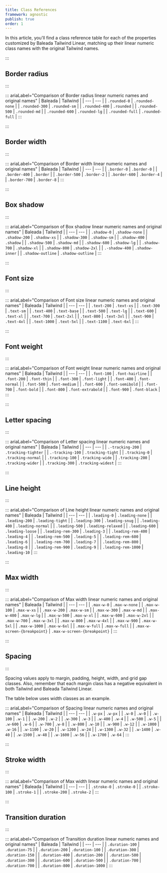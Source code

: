 ```yaml
---
title: Class References
framework: agnostic
publish: true
order: 1
---
```


In this article, you'll find a class reference table for each of the properties customized by Baleada Tailwind Linear, matching up their linear numeric class names with the original Tailwind names.


:::
## Border radius
:::

::: ariaLabel="Comparison of Border radius linear numeric names and original names"
| Baleada | Tailwind |
| --- | --- |
| `.rounded-0` | `.rounded-none` |
| `.rounded-300` | `.rounded-sm` |
| `.rounded-400` | `.rounded` |
| `.rounded-500` | `.rounded-md` |
| `.rounded-600` | `.rounded-lg` |
| `.rounded-full` | `.rounded-full` |
:::


:::
## Border width
:::

::: ariaLabel="Comparison of Border width linear numeric names and original names"
| Baleada | Tailwind |
| --- | --- |
| `.border-0` | `.border-0` |
| `.border-400` | `.border` |
| `.border-500` | `.border-2` |
| `.border-600` | `.border-4` |
| `.border-700` | `.border-8` |
:::


:::
## Box shadow
:::

::: ariaLabel="Comparison of Box shadow linear numeric names and original names"
| Baleada | Tailwind |
| --- | --- |
| `.shadow-0` | `.shadow-none` |
| `.shadow-200` | `.shadow-xs` |
| `.shadow-300` | `.shadow-sm` |
| `.shadow-400` | `.shadow` |
| `.shadow-500` | `.shadow-md` |
| `.shadow-600` | `.shadow-lg` |
| `.shadow-700` | `.shadow-xl` |
| `.shadow-800` | `.shadow-2xl` |
| `.-shadow-400` | `.shadow-inner` |
| `.shadow-outline` | `.shadow-outline` |
:::


:::
## Font size
:::

::: ariaLabel="Comparison of Font size linear numeric names and original names"
| Baleada | Tailwind |
| --- | --- |
| `.text-200` | `.text-xs` |
| `.text-300` | `.text-sm` |
| `.text-400` | `.text-base` |
| `.text-500` | `.text-lg` |
| `.text-600` | `.text-xl` |
| `.text-700` | `.text-2xl` |
| `.text-800` | `.text-3xl` |
| `.text-900` | `.text-4xl` |
| `.text-1000` | `.text-5xl` |
| `.text-1100` | `.text-6xl` |
:::


:::
## Font weight
:::

::: ariaLabel="Comparison of Font weight linear numeric names and original names"
| Baleada | Tailwind |
| --- | --- |
| `.font-100` | `.font-hairline` |
| `.font-200` | `.font-thin` |
| `.font-300` | `.font-light` |
| `.font-400` | `.font-normal` |
| `.font-500` | `.font-medium` |
| `.font-600` | `.font-semibold` |
| `.font-700` | `.font-bold` |
| `.font-800` | `.font-extrabold` |
| `.font-900` | `.font-black` |
:::


:::
## Letter spacing
:::

::: ariaLabel="Comparison of Letter spacing linear numeric names and original names"
| Baleada | Tailwind |
| --- | --- |
| `.-tracking-200` | `.tracking-tighter` |
| `.-tracking-100` | `.tracking-tight` |
| `.tracking-0` | `.tracking-normal` |
| `.tracking-100` | `.tracking-wide` |
| `.tracking-200` | `.tracking-wider` |
| `.tracking-300` | `.tracking-widest` |
:::


:::
## Line height
:::

::: ariaLabel="Comparison of Line height linear numeric names and original names"
| Baleada | Tailwind |
| --- | --- |
| `.leading-0` | `.leading-none` |
| `.leading-200` | `.leading-tight` |
| `.leading-300` | `.leading-snug` |
| `.leading-400` | `.leading-normal` |
| `.leading-500` | `.leading-relaxed` |
| `.leading-600` | `.leading-loose` |
| `.leading-rem-300` | `.leading-3` |
| `.leading-rem-400` | `.leading-4` |
| `.leading-rem-500` | `.leading-5` |
| `.leading-rem-600` | `.leading-6` |
| `.leading-rem-700` | `.leading-7` |
| `.leading-rem-800` | `.leading-8` |
| `.leading-rem-900` | `.leading-9` |
| `.leading-rem-1000` | `.leading-10` |
:::


:::
## Max width
:::

::: ariaLabel="Comparison of Max width linear numeric names and original names"
| Baleada | Tailwind |
| --- | --- |
| `.max-w-0` | `.max-w-none` |
| `.max-w-100` | `.max-w-xs` |
| `.max-w-200` | `.max-w-sm` |
| `.max-w-300` | `.max-w-md` |
| `.max-w-400` | `.max-w-lg` |
| `.max-w-500` | `.max-w-xl` |
| `.max-w-600` | `.max-w-2xl` |
| `.max-w-700` | `.max-w-3xl` |
| `.max-w-800` | `.max-w-4xl` |
| `.max-w-900` | `.max-w-5xl` |
| `.max-w-1000` | `.max-w-6xl` |
| `.max-w-full` | `.max-w-full` |
| `.max-w-screen-{breakpoint}` | `.max-w-screen-{breakpoint}` |
:::


:::
## Spacing
:::

Spacing values apply to margin, padding, height, width, and grid gap classes. Also, remember that each margin class has a negative equivalent in both Tailwind and Baleada Tailwind Linear.

The table below uses width classes as an example.

::: ariaLabel="Comparison of Spacing linear numeric names and original names"
| Baleada | Tailwind |
| --- | --- |
| `.w-px` | `.w-px` |
| `.w-0` | `.w-0` |
| `.w-100` | `.w-1` |
| `.w-200` | `.w-2` |
| `.w-300` | `.w-3` |
| `.w-400` | `.w-4` |
| `.w-500` | `.w-5` |
| `.w-600` | `.w-6` |
| `.w-700` | `.w-8` |
| `.w-800` | `.w-10` |
| `.w-900` | `.w-12` |
| `.w-1000` | `.w-16` |
| `.w-1100` | `.w-20` |
| `.w-1200` | `.w-24` |
| `.w-1300` | `.w-32` |
| `.w-1400` | `.w-40` |
| `.w-1500` | `.w-48` |
| `.w-1600` | `.w-56` |
| `.w-1700` | `.w-64` |
:::


:::
## Stroke width
:::

::: ariaLabel="Comparison of Max width linear numeric names and original names"
| Baleada | Tailwind |
| --- | --- |
| `.stroke-0` | `.stroke-0` |
| `.stroke-100` | `.stroke-1` |
| `.stroke-200` | `.stroke-2` |
:::


:::
## Transition duration
:::

::: ariaLabel="Comparison of Transition duration linear numeric names and original names"
| Baleada | Tailwind |
| --- | --- |
| `.duration-100` | `.duration-75` |
| `.duration-200` | `.duration-100` |
| `.duration-300` | `.duration-150` |
| `.duration-400` | `.duration-200` |
| `.duration-500` | `.duration-300` |
| `.duration-600` | `.duration-500` |
| `.duration-700` | `.duration-700` |
| `.duration-800` | `.duration-1000` |
:::